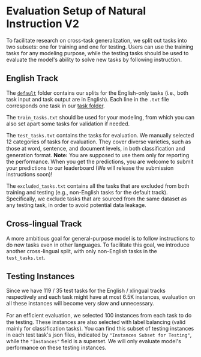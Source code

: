 # Evaluation Setup of Natural Instruction V2

To facilitate research on cross-task generalization, we split out tasks into two subsets: one for training and one for testing. Users can use the training tasks for any modeling purpose, while the testing tasks should be used to evaluate the model's ability to solve new tasks by following instruction.

## English Track

The [`default`](default) folder contains our splits for the English-only tasks (i.e., both task input and task output are in English). Each line in the `.txt` file corresponds one task in our [task folder](../tasks/).

The `train_tasks.txt` should be used for your modeling, from which you can also set apart some tasks for validation if needed.

The `test_tasks.txt` contains the tasks for evaluation. We manually selected 12 categories of tasks for evaluation. They cover diverse varieties, such as those at word, sentence, and document levels, in both classiﬁcation and generation format. **Note:** You are supposed to use them only for reporting the performance. When you get the predictions, you are welcome to submit your predictions to our leaderboard (We will release the submission instructions soon)!

The `excluded_tasks.txt` contains all the tasks that are excluded from both training and testing (e.g., non-English tasks for the default track). Specifically, we exclude tasks that are sourced from the same dataset as any testing task, in order to avoid potential data leakage.

## Cross-lingual Track

A more ambitious goal for general-purpose model is to follow instructions to do new tasks even in other languages. To facilitate this goal, we introduce another cross-lingual split, with only non-English tasks in the `test_tasks.txt`.

## Testing Instances

Since we have 119 / 35 test tasks for the English / xlingual tracks respectively and each task might have at most 6.5K instances, evaluation on all these instances will become very slow and unnecessary.

For an efﬁcient evaluation, we selected 100 instances from each task to do the testing. These instances are also selected with label balancing (valid mainly for classification tasks). You can find this subset of testing instances in each test task's json files, indicated by ``"Instances Subset for Testing"``, while the `"Instances"` field is a superset. We will only evaluate model's performance on these testing instances.
